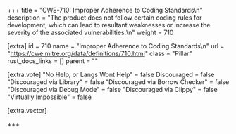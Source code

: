 +++
title = "CWE-710: Improper Adherence to Coding Standards\n"
description = "The product does not follow certain coding rules for development, which can lead to resultant weaknesses or increase the severity of the associated vulnerabilities.\n"
weight = 710

[extra]
id = 710
name = "Improper Adherence to Coding Standards\n"
url = "https://cwe.mitre.org/data/definitions/710.html"
class = "Pillar"
rust_docs_links = []
parent = ""

[extra.vote]
"No Help, or Langs Wont Help" = false
Discouraged = false
"Discouraged via Library" = false
"Discouraged via Borrow Checker" = false
"Discouraged via Debug Mode" = false
"Discouraged via Clippy" = false
"Virtually Impossible" = false

[extra.vector]

+++